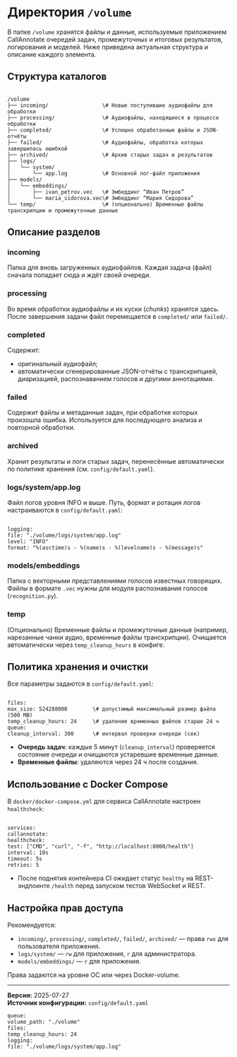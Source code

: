 # Директория `/volume`

В папке `/volume` хранятся файлы и данные, используемые приложением CallAnnotate очередей задач, промежуточных и итоговых результатов, логирования и моделей. Ниже приведена актуальная структура и описание каждого элемента.

## Структура каталогов

```

/volume
├── incoming/                 \# Новые поступившие аудиофайлы для обработки
├── processing/               \# Аудиофайлы, находящиеся в процессе обработки
├── completed/                \# Успешно обработанные файлы и JSON-отчёты
├── failed/                   \# Аудиофайлы, обработка которых завершилась ошибкой
├── archived/                 \# Архив старых задач и результатов
├── logs/
│   └── system/
│       └── app.log           \# Основной лог-файл приложения
├── models/
│   └── embeddings/
│       ├── ivan_petrov.vec   \# Эмбеддинг “Иван Петров”
│       └── maria_sidorova.vec\# Эмбеддинг “Мария Сидорова”
└── temp/                     \# (опционально) Временные файлы транскрипции и промежуточные данные

```

## Описание разделов

### incoming  
Папка для вновь загруженных аудиофайлов. Каждая задача (файл) сначала попадает сюда и ждёт своей очереди.

### processing  
Во время обработки аудиофайлы и их куски (_chunks_) хранятся здесь. После завершения задачи файл перемещается в `completed/` или `failed/`.

### completed  
Содержит:
- оригинальный аудиофайл;
- автоматически сгенерированные JSON-отчёты с транскрипцией, диаризацией, распознаванием голосов и другими аннотациями.

### failed  
Содержит файлы и метаданные задач, при обработке которых произошла ошибка. Используется для последующего анализа и повторной обработки.

### archived  
Хранит результаты и логи старых задач, перенесённые автоматически по политике хранения (см. `config/default.yaml`).

### logs/system/app.log  
Файл логов уровня INFO и выше. Путь, формат и ротация логов настраиваются в `config/default.yaml`:
```

logging:
file: "./volume/logs/system/app.log"
level: "INFO"
format: "%(asctime)s - %(name)s - %(levelname)s - %(message)s"

```

### models/embeddings  
Папка с векторными представлениями голосов известных говорящих. Файлы в формате `.vec` нужны для модуля распознавания голосов (`recognition.py`).

### temp  
(Опционально) Временные файлы и промежуточные данные (например, нарезанные чанки аудио, временные файлы транскрипции). Очищается автоматически через `temp_cleanup_hours` в конфиге.

## Политика хранения и очистки

Все параметры задаются в `config/default.yaml`:

```

files:
max_size: 524288000        \# допустимый максимальный размер файла (500 MB)
temp_cleanup_hours: 24     \# удаление временных файлов старше 24 ч
queue:
cleanup_interval: 300      \# интервал проверки очереди (сек)

```

- **Очередь задач**: каждые 5 минут (`cleanup_interval`) проверяется состояние очереди и очищаются устаревшие временные данные.
- **Временные файлы**: удаляются через 24 ч после создания.

## Использование с Docker Compose

В `docker/docker-compose.yml` для сервиса CallAnnotate настроен `healthcheck`:

```

services:
callannotate:
healthcheck:
test: ["CMD", "curl", "-f", "http://localhost:8000/health"]
interval: 10s
timeout: 5s
retries: 5

```

- После поднятия контейнера CI ожидает статус `healthy` на REST-эндпоинте `/health` перед запуском тестов WebSocket и REST.

## Настройка прав доступа

Рекомендуется:
- `incoming/`, `processing/`, `completed/`, `failed/`, `archived/` — права `rwx` для пользователя приложения.
- `logs/system/` — `rw` для приложения, `r` для администратора.
- `models/embeddings/` — `r` для приложения.

Права задаются на уровне ОС или через Docker-volume.

---

**Версия:** 2025-07-27  
**Источник конфигурации:** `config/default.yaml`  

```
queue:
volume_path: "./volume"
files:
temp_cleanup_hours: 24
logging:
file: "./volume/logs/system/app.log"
```
